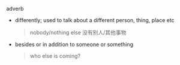 adverb

- differently; used to talk about a different person, thing, place etc
  > nobody/nothing else 
  > 没有别人/其他事物

- besides or in addition to someone or something
  > who else is coming?

